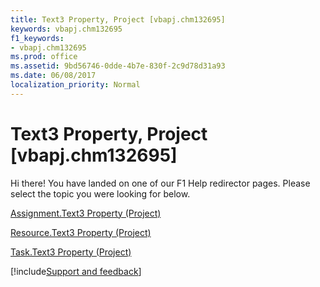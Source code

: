 ```yaml
---
title: Text3 Property, Project [vbapj.chm132695]
keywords: vbapj.chm132695
f1_keywords:
- vbapj.chm132695
ms.prod: office
ms.assetid: 9bd56746-0dde-4b7e-830f-2c9d78d31a93
ms.date: 06/08/2017
localization_priority: Normal
---
```



# Text3 Property, Project [vbapj.chm132695]

Hi there! You have landed on one of our F1 Help redirector pages. Please select the topic you were looking for below.

[Assignment.Text3 Property (Project)](http://msdn.microsoft.com/library/a2121c88-a787-4118-9451-89024ebe3048%28Office.15%29.aspx)

[Resource.Text3 Property (Project)](http://msdn.microsoft.com/library/23f16cc5-b2e0-6848-de27-81028ae32e9d%28Office.15%29.aspx)

[Task.Text3 Property (Project)](http://msdn.microsoft.com/library/95638aa5-2de4-6020-21ae-1b2cb4fec7f9%28Office.15%29.aspx)

[!include[Support and feedback](~/includes/feedback-boilerplate.md)]